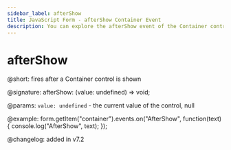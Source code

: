 ```yaml
---
sidebar_label: afterShow
title: JavaScript Form - afterShow Container Event 
description: You can explore the afterShow event of the Container control of Form in the documentation of the DHTMLX JavaScript UI library. Browse developer guides and API reference, try out code examples and live demos, and download a free 30-day evaluation version of DHTMLX Suite 7.
---
```


# afterShow

@short: fires after a Container control is shown

@signature: afterShow: (value: undefined) => void;

@params:
`value: undefined` - the current value of the control, null

@example:
form.getItem("container").events.on("AfterShow", function(text) {
    console.log("AfterShow", text);
});

@changelog: added in v7.2
